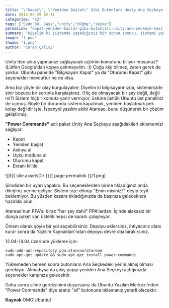 ```yaml
---
title: "\"Kapat\", \"Yeniden Başlat\" Gibi Butonları Unity Ana Seçkeye Nasıl Ekleriz?"
date: 2014-04-29 02:11
categories: "k2"
tags: ["Sudo 58. Sayı","unity","düğme","seçke"]
permalink: "kapat-yeniden-baslat-gibi-butonlari-unity-ana-seckeye-nasil-ekleriz"
summary: "Diyelim ki sistemde yaşadığınız bir sorun sonucu, sistemi yeniden başlatmanız gerekiyor; ama Ubuntu üst panel ortalarda görünmüyor. Seçeneklerimiz neler olurdu acaba?"
image: "1.png"
thumb: "1.png"
author: "Ceren Çalıcı"
---
```


Unity'den çıkış yapmanızı sağlayacak uçbirim komutunu biliyor musunuz? (Lütfen Google'dan kopya çekmeyelim. :)) Çoğu kişi bilmez, zaten gerek de yoktur. Ubuntu panelde "Bilgisayarı Kapat" ya da "Oturumu Kapat" gibi seçenekler mevcuttur ne de olsa.

Ama biz şöyle bir olay kurgulayalım: Diyelim ki bilgisayarınızda, sisteminizde sinir bozucu bir sorunla karşılaştınız. (Hiç de olmayacak bir şey değil, değil mi?) Sistem hiçbir komuta yanıt vermiyor, üstüne üstlük Ubuntu üst paneliniz de uçmuş. Böyle bir durumda sistemi kapatmak, yeniden başlatmak pek kolay değildir işte. İspanyol yazılım ekibi Atareao, bunu düşünerek bir çözüm geliştirmiş.

**"Power Commands"** adlı paket Unity Ana Seçkeye aşağıdakileri eklememizi sağlıyor:

 - Kapat
 - Yeniden başlat
 - Askıya al
 - Uyku moduna al
 - Oturumu kapat
 - Ekranı kilitle

![]({{ site.assetsDir }}{{ page.permalink }}/1.png)

Şimdiden bir uyarı yapalım. Bu seçeneklerden birine tıkladığınız anda dileğiniz yerine geliyor. Sistem size dönüp "Emin misiniz?" deyip teyit beklemiyor. Bu yüzden kazara tıkladığınızda da başınıza geleceklere hazırlıklı olun.

Atareao'nun PPA'sı biraz "her şey dahil" PPA'lardan. İçinde alakasız bir dünya paket var, üstelik hepsi de kararlı çalışmıyor.

Önlem olarak şöyle bir yol seçebilirsiniz: Depoyu eklersiniz, ihtiyacınız olanı kurar sonra da Yazılım Kaynakları'ndan depoyu devre dışı bırakırsınız.

12.04-14.04 üzerinde yükleme için:

```
sudo-add-apt-repository ppa:atareao/atareao
sudo apt-get update && sudo apt-get install power-commands
```

Yüklemeden hemen sonra butonların Ana Seçkedeki yerini almış olması gerekiyor. Almadıysa da çıkış yapıp yeniden Ana Seçkeyi açtığınızda seçenekler karşınıza gelecektir.

Daha sonra silme gereksinimi duyarsanız da Ubuntu Yazılım Merkezi'nden "Power Commands" diye aratıp "sil" butonuna tıklamanız yeterli olacaktır.

**Kaynak**
OMG!Ubuntu!
